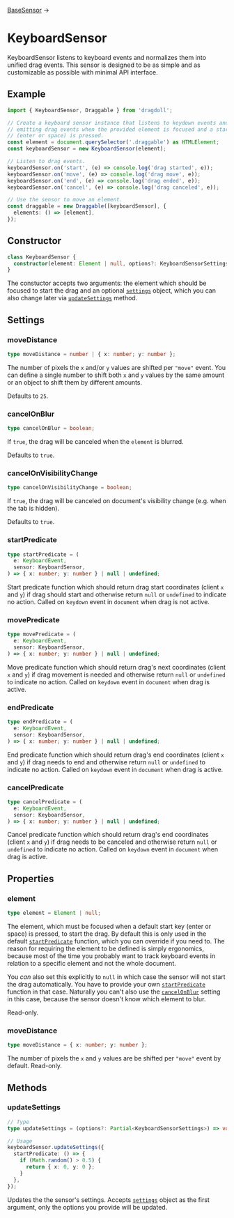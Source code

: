 [BaseSensor](/base-sensor) →

# KeyboardSensor

KeyboardSensor listens to keyboard events and normalizes them into unified drag events. This sensor is designed to be as simple and as customizable as possible with minimal API interface.

## Example

```ts
import { KeyboardSensor, Draggable } from 'dragdoll';

// Create a keyboard sensor instance that listens to keydown events and starts
// emitting drag events when the provided element is focused and a start key
// (enter or space) is pressed.
const element = document.querySelector('.draggable') as HTMLElement;
const keyboardSensor = new KeyboardSensor(element);

// Listen to drag events.
keyboardSensor.on('start', (e) => console.log('drag started', e));
keyboardSensor.on('move', (e) => console.log('drag move', e));
keyboardSensor.on('end', (e) => console.log('drag ended', e));
keyboardSensor.on('cancel', (e) => console.log('drag canceled', e));

// Use the sensor to move an element.
const draggable = new Draggable([keyboardSensor], {
  elements: () => [element],
});
```

## Constructor

```ts
class KeyboardSensor {
  constructor(element: Element | null, options?: KeyboardSensorSettings) {}
}
```

The constuctor accepts two arguments: the element which should be focused to start the drag and an optional [`settings`](#settings) object, which you can also change later via [`updateSettings`](#updatesettings) method.

## Settings

### moveDistance

```ts
type moveDistance = number | { x: number; y: number };
```

The number of pixels the `x` and/or `y` values are shifted per `"move"` event. You can define a single number to shift both `x` and `y` values by the same amount or an object to shift them by different amounts.

Defaults to `25`.

### cancelOnBlur

```ts
type cancelOnBlur = boolean;
```

If `true`, the drag will be canceled when the `element` is blurred.

Defaults to `true`.

### cancelOnVisibilityChange

```ts
type cancelOnVisibilityChange = boolean;
```

If `true`, the drag will be canceled on document's visibility change (e.g. when the tab is hidden).

Defaults to `true`.

### startPredicate

```ts
type startPredicate = (
  e: KeyboardEvent,
  sensor: KeyboardSensor,
) => { x: number; y: number } | null | undefined;
```

Start predicate function which should return drag start coordinates (client `x` and `y`) if drag should start and otherwise return `null` or `undefined` to indicate no action. Called on `keydown` event in `document` when drag is not active.

### movePredicate

```ts
type movePredicate = (
  e: KeyboardEvent,
  sensor: KeyboardSensor,
) => { x: number; y: number } | null | undefined;
```

Move predicate function which should return drag's next coordinates (client `x` and `y`) if drag movement is needed and otherwise return `null` or `undefined` to indicate no action. Called on `keydown` event in `document` when drag is active.

### endPredicate

```ts
type endPredicate = (
  e: KeyboardEvent,
  sensor: KeyboardSensor,
) => { x: number; y: number } | null | undefined;
```

End predicate function which should return drag's end coordinates (client `x` and `y`) if drag needs to end and otherwise return `null` or `undefined` to indicate no action. Called on `keydown` event in `document` when drag is active.

### cancelPredicate

```ts
type cancelPredicate = (
  e: KeyboardEvent,
  sensor: KeyboardSensor,
) => { x: number; y: number } | null | undefined;
```

Cancel predicate function which should return drag's end coordinates (client `x` and `y`) if drag needs to be canceled and otherwise return `null` or `undefined` to indicate no action. Called on `keydown` event in `document` when drag is active.

## Properties

### element

```ts
type element = Element | null;
```

The element, which must be focused when a default start key (enter or space) is pressed, to start the drag. By default this is only used in the default [`startPredicate`](#startpredicate) function, which you can override if you need to. The reason for requiring the element to be defined is simply ergonomics, because most of the time you probably want to track keyboard events in relation to a specific element and not the whole document.

You _can_ also set this explicitly to `null` in which case the sensor will not start the drag automatically. You have to provide your own [`startPredicate`](#startpredicate) function in that case. Naturally you can't also use the [`cancelOnBlur`](#cancelonblur) setting in this case, because the sensor doesn't know which element to blur.

Read-only.

### moveDistance

```ts
type moveDistance = { x: number; y: number };
```

The number of pixels the `x` and `y` values are be shifted per `"move"` event by default. Read-only.

## Methods

### updateSettings

```ts
// Type
type updateSettings = (options?: Partial<KeyboardSensorSettings>) => void;

// Usage
keyboardSensor.updateSettings({
  startPredicate: () => {
    if (Math.random() > 0.5) {
      return { x: 0, y: 0 };
    }
  },
});
```

Updates the the sensor's settings. Accepts [`settings`](#settings) object as the first argument, only the options you provide will be updated.
